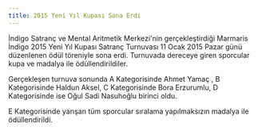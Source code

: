 ```yaml
---
title: 2015 Yeni Yıl Kupası Sona Erdi
---
```


İndigo Satranç ve Mental Aritmetik Merkezi'nin gerçekleştirdiği Marmaris İndigo 2015 Yeni Yıl Kupası Satranç Turnuvası 11 Ocak 2015 Pazar günü düzenlenen ödül töreniyle sona erdi. Turnuvada dereceye giren sporcular kupa ve madalya ile ödüllendirildiler.  

Gerçekleşen turnuva sonunda A Kategorisinde Ahmet Yamaç , B Kategorisinde Haldun Aksel, C Kategorisinde Bora Erzurumlu, D Kategorisinde ise Oğul Sadi Nasuhoğlu birinci oldu.  

E Kategorisinde yarışan tüm sporcular sıralama yapılmaksızın madalya ile ödüllendirildi.  
